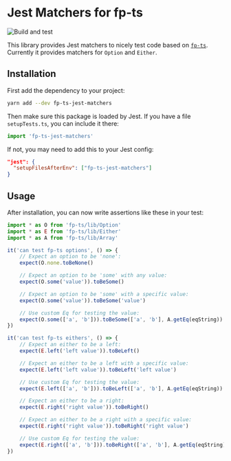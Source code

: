 # Jest Matchers for fp-ts
![Build and test](https://github.com/svdo/fp-ts-jest-matchers/workflows/Build%20and%20test/badge.svg)

This library provides Jest matchers to nicely test code based on
[`fp-ts`][fp-ts]. Currently it provides matchers for `Option` and `Either`.

## Installation

First add the dependency to your project:

```bash
yarn add --dev fp-ts-jest-matchers
```

Then make sure this package is loaded by Jest. If you have a file
`setupTests.ts`, you can include it there:

```typescript
import 'fp-ts-jest-matchers'
```

If not, you may need to add this to your Jest config:

```json
"jest": {
  "setupFilesAfterEnv": ["fp-ts-jest-matchers"]
}
```

## Usage

After installation, you can now write assertions like these in your test:

```typescript
import * as O from 'fp-ts/lib/Option'
import * as E from 'fp-ts/lib/Either'
import * as A from 'fp-ts/lib/Array'

it('can test fp-ts options', () => {
    // Expect an option to be 'none':
    expect(O.none.toBeNone()

    // Expect an option to be 'some' with any value:
    expect(O.some('value')).toBeSome()

    // Expect an option to be 'some' with a specific value:
    expect(O.some('value')).toBeSome('value')

    // Use custom Eq for testing the value:
    expect(O.some(['a', 'b'])).toBeSome(['a', 'b'], A.getEq(eqString))
})

it('can test fp-ts eithers', () => {
    // Expect an either to be a left:
    expect(E.left('left value')).toBeLeft()

    // Expect an either to be a left with a specific value:
    expect(E.left('left value')).toBeLeft('left value')

    // Use custom Eq for testing the value:
    expect(E.left(['a', 'b'])).toBeLeft(['a', 'b'], A.getEq(eqString))

    // Expect an either to be a right:
    expect(E.right('right value')).toBeRight()

    // Expect an either to be a right with a specific value:
    expect(E.right('right value')).toBeRight('right value')

    // Use custom Eq for testing the value:
    expect(E.right(['a', 'b'])).toBeRight(['a', 'b'], A.getEq(eqString))
})
```


[fp-ts]: https://gcanti.github.io/fp-ts/
